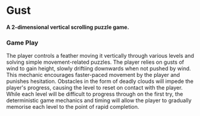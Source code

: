 # Gust
**A 2-dimensional vertical scrolling puzzle game.**

### Game Play
The player controls a feather moving it vertically through various levels and solving simple movement-related puzzles. The player relies on gusts of wind to gain height, slowly driftiing downwards when not pushed by wind. This mechanic encourages faster-paced movement by the player and punishes hesitation. Obstacles in the form of deadly clouds will impede the player's progress, causing the  level to  reset on contact with the player. While each level will be difficult to progress through on the first try, the deterministic game mechanics and timing will allow the player to gradually memorise each level to the point of rapid completion.
